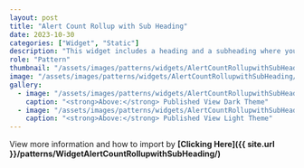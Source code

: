 ```yaml
---
layout: post
title: "Alert Count Rollup with Sub Heading"
date: 2023-10-30
categories: ["Widget", "Static"]
description: "This widget includes a heading and a subheading where you can enter the title and an additional description to provide further context for the title."
role: "Pattern"
thumbnail: "/assets/images/patterns/widgets/AlertCountRollupwithSubHeading/DarkTheme/AlertCountRollupwithSubHeadingPublishedMode.png"
image: "/assets/images/patterns/widgets/AlertCountRollupwithSubHeading/DarkTheme/AlertCountRollupwithSubHeadingPublishedMode.png"
gallery:
  - image: "/assets/images/patterns/widgets/AlertCountRollupwithSubHeading/DarkTheme/AlertCountRollupwithSubHeadingPublishedMode.png"
    caption: "<strong>Above:</strong> Published View Dark Theme"
  - image: "/assets/images/patterns/widgets/AlertCountRollupwithSubHeading/LightTheme/AlertCountRollupwithSubHeadingPublishedMode.png"
    caption: "<strong>Above:</strong> Published View Light Theme"
---
```


View more information and how to import by <strong>[Clicking Here]({{ site.url }}/patterns/WidgetAlertCountRollupwithSubHeading/)</strong>